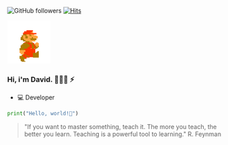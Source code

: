 ![GitHub followers](https://img.shields.io/github/followers/davidbcaro?style=social)
[![Hits](http://hits.dwyl.com/davidbcaro/davidbcaro.svg)](http://hits.dwyl.com/davidbcaro/davidbcaro)

<p align="left">
  <img src="https://github.com/davidbcaro/davidbcaro/blob/master/mb.gif" width="100" height="100">
</p>

### Hi, i'm David. 👨🏻‍💻 ⚡️ 
- 💻 Developer 

```py
print("Hello, world!👋")
```

> "If you want to master something, teach it. The more you teach, the better you learn. Teaching is a powerful tool to learning." R. Feynman
<!--
**davidbcaro/davidbcaro** is a ✨ _special_ ✨ repository because its `README.md` (this file) appears on your GitHub profile.

Here are some ideas to get you started:

- 🔭 I’m currently working on ...
- 🌱 I’m currently learning ...
- 👯 I’m looking to collaborate on ...
- 🤔 I’m looking for help with ...
- 💬 Ask me about ...
- 📫 How to reach me: ...
- 😄 Pronouns: ...
- ⚡ Fun fact: ...
-->
